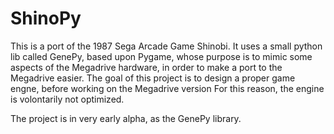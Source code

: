 # ShinoPy
This is a port of the 1987 Sega Arcade Game Shinobi.
It uses a small python lib called GenePy, based upon Pygame, whose purpose is to mimic some aspects of the Megadrive hardware, in order to make a port to the Megadrive easier. The goal of this project is to design a proper game engne, before working on the Megadrive version
For this reason, the engine is volontarily not optimized.

The project is in very early alpha, as the GenePy library.
